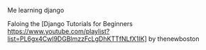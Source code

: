 Me learning django

Faloing the [Django Tutorials for Beginners https://www.youtube.com/playlist?list=PL6gx4Cwl9DGBlmzzFcLgDhKTTfNLfX1IK]
by thenewboston
